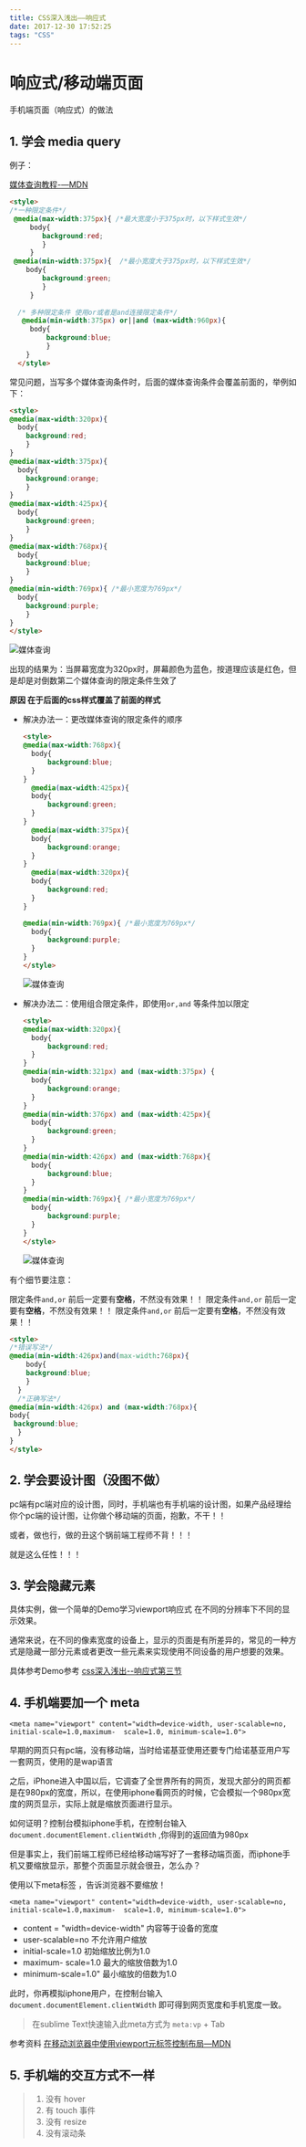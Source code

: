 ```yaml
---
title: CSS深入浅出——响应式
date: 2017-12-30 17:52:25
tags: "CSS"
---
```


# 响应式/移动端页面



手机端页面（响应式）的做法

## 1. 学会 media query

例子：

[媒体查询教程-—MDN](https://developer.mozilla.org/zh-CN/docs/Web/Guide/CSS/Media_queries)

```html
<style>
/*一种限定条件*/
 @media(max-width:375px){ /*最大宽度小于375px时，以下样式生效*/  
	 body{ 
     	background:red;  
     	}
     }
 @media(min-width:375px){  /*最小宽度大于375px时，以下样式生效*/
 	body{  
 		background:green;
        }
     }
  
  /* 多种限定条件 使用or或者是and连接限定条件*/
   @media(min-width:375px) or||and (max-width:960px){
 	 body{
	 	 background:blue;
   		 }
	}
  </style>
```

常见问题，当写多个媒体查询条件时，后面的媒体查询条件会覆盖前面的，举例如下：

```html
<style>
@media(max-width:320px){
  body{
  	background:red;
	}
}
@media(max-width:375px){
  body{
  	background:orange;
	}
}
@media(max-width:425px){
  body{
  	background:green;
	}
}
@media(max-width:768px){
  body{
  	background:blue;
	}
}
@media(min-width:769px){ /*最小宽度为769px*/
  body{
  	background:purple;
	}
}
</style>
```

![媒体查询](https://i.loli.net/2017/12/30/5a473dfa5fe53.png)

出现的结果为：当屏幕宽度为320px时，屏幕颜色为蓝色，按道理应该是红色，但是却是对倒数第二个媒体查询的限定条件生效了

**原因 在于后面的css样式覆盖了前面的样式**


- 解决办法一：更改媒体查询的限定条件的顺序

  ```html
  <style>
  @media(max-width:768px){
    body{
    	background:blue;
  	}
  }
    @media(max-width:425px){
    body{
    	background:green;
  	}
  }
    @media(max-width:375px){
    body{
    	background:orange;
  	}
  }
    @media(max-width:320px){
    body{
    	background:red;
  	}
  }

  @media(min-width:769px){ /*最小宽度为769px*/
    body{
    	background:purple;
  	}
  }
  </style>
  ```

  ![媒体查询](https://i.loli.net/2017/12/30/5a473f0c11917.png)

- 解决办法二：使用组合限定条件，即使用`or,and` 等条件加以限定

  ```html
  <style>
  @media(max-width:320px){
    body{
    	background:red;
  	}
  }
  @media(min-width:321px) and (max-width:375px) {
    body{
    	background:orange;
  	}
  }
  @media(min-width:376px) and (max-width:425px){
    body{
    	background:green;
  	}
  }
  @media(min-width:426px) and (max-width:768px){
    body{
    	background:blue;
  	}
  }
  @media(min-width:769px){ /*最小宽度为769px*/
    body{
    	background:purple;
  	}
  }
  </style>
  ```

  ![媒体查询](https://i.loli.net/2017/12/30/5a4749c6bf7bd.png)


有个细节要注意：

限定条件`and,or` 前后一定要有**空格**，不然没有效果！！
限定条件`and,or` 前后一定要有**空格**，不然没有效果！！
限定条件`and,or` 前后一定要有**空格**，不然没有效果！！

```html
<style>
/*错误写法*/
@media(min-width:426px)and(max-width:768px){ 
	body{  
    background:blue;  
    }
  }
  /*正确写法*/
@media(min-width:426px) and (max-width:768px){ 
body{   
 background:blue;  
  }
}
</style>
```



## 2. 学会要设计图（没图不做）

pc端有pc端对应的设计图，同时，手机端也有手机端的设计图，如果产品经理给你个pc端的设计图，让你做个移动端的页面，抱歉，不干！！

或者，做也行，做的丑这个锅前端工程师不背！！！

就是这么任性！！！

## 3. 学会隐藏元素

具体实例，做一个简单的Demo学习viewport响应式 在不同的分辨率下不同的显示效果。

通常来说，在不同的像素宽度的设备上，显示的页面是有所差异的，常见的一种方式是隐藏一部分元素或者更改一些元素来实现使用不同设备的用户想要的效果。

具体参考Demo参考 [css深入浅出--响应式第三节](https://xiedaimala.com/courses/003b1951-22af-4821-ad80-d2880c0074eb/tasks/f61cdba2-cea3-4da1-90b6-3f37bd8d6d5b)

## 4. 手机端要加一个 meta
   `<meta name="viewport" content="width=device-width, user-scalable=no, initial-scale=1.0,maximum-  scale=1.0, minimum-scale=1.0"> `

早期的网页只有pc端，没有移动端，当时给诺基亚使用还要专门给诺基亚用户写一套网页，使用的是wap语言

之后，iPhone进入中国以后，它调查了全世界所有的网页，发现大部分的网页都是在980px的宽度，所以，在使用iphone看网页的时候，它会模拟一个980px宽度的网页显示，实际上就是缩放页面进行显示。

如何证明？控制台模拟iphone手机，在控制台输入 `document.documentElement.clientWidth` ,你得到的返回值为980px  

但是事实上，我们前端工程师已经给移动端写好了一套移动端页面，而iphone手机又要缩放显示，那整个页面显示就会很丑，怎么办？

使用以下meta标签 ，告诉浏览器不要缩放！

   `<meta name="viewport" content="width=device-width, user-scalable=no, initial-scale=1.0,maximum-  scale=1.0, minimum-scale=1.0"> `

- content = "width=device-width"  内容等于设备的宽度
- user-scalable=no 不允许用户缩放
- initial-scale=1.0 初始缩放比例为1.0
- maximum-  scale=1.0 最大的缩放倍数为1.0
- minimum-scale=1.0" 最小缩放的倍数为1.0

此时，你再模拟iphone用户，在控制台输入 `document.documentElement.clientWidth` 即可得到网页宽度和手机宽度一致。

> 在sublime Text快速输入此meta方式为 `meta:vp` + Tab

参考资料 [在移动浏览器中使用viewport元标签控制布局—MDN](https://developer.mozilla.org/zh-CN/docs/Mobile/Viewport_meta_tag)

## 5. 手机端的交互方式不一样
   >1. 没有 hover
   >2. 有 touch 事件
   >3. 没有 resize
   >4. 没有滚动条

